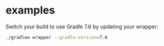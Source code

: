 # examples

Switch your build to use Gradle 7.6 by updating your wrapper:

```bash
./gradlew wrapper --gradle-version=7.6
```
